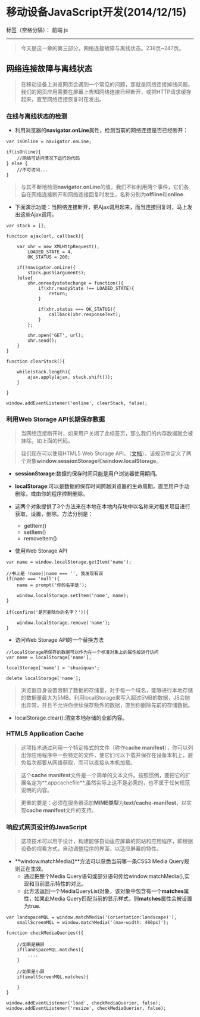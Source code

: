 ﻿# 移动设备JavaScript开发(2014/12/15)

标签（空格分隔）： 前端 js

---

> 今天是这一章的第三部分，网络连接故障与离线状态。238页~247页。

## **网络连接故障与离线状态**
> 在移动设备上浏览网页会遇到一个常见的问题，那就是网络连接掉线问题。我们的网页应用需要在屏幕上告知网络连接已经断开，或把HTTP请求缓存起来，直至网络连接恢复时在发出。

### **在线与离线状态的检测**
- 利用浏览器的**navigator.onLine**属性，检测当前的网络连接是否已经断开：
```
var isOnline = navigator.onLine;

if(isOnline){
    //网络可访问情况下运行的代码
} else {
    //不可访问...
}
```

> 与其不断地检测**navigator.onLine**的值，我们不如利用两个事件，它们各自在网络连接断开和网络连接回复时发生，名称分别为**offline**和**online**.

- 下面演示功能：当网络连接断开，把Ajax调用起来，而当连接回复时，马上发出这些Ajax调用。
```
var stack = [];

function ajax(url, callback){
	
	var xhr = new XMLHttpRequest(),
		LOADED_STATE = 4,
		OK_STATUS = 200;

	if(!navigator.onLine){
		stack.push(arguments);
	}else{
		xhr.onreadystatechange = function(){
			if(xhr.readyState !== LOADED_STATE){
				return;
			}

			if(xhr.status === OK_STATUS){
				callback(xhr.responseText);
			}
		};

		xhr.open('GET', url);
		xhr.send();
	}
}

function clearStack(){

	while(stack.length){
		ajax.apply(ajax, stack.shift());
	}

}

window.addEventListener('online', clearStack, false);
```

### **利用Web Storage API长期保存数据**
> 当网络连接断开时，如果用户关闭了此标签页，那么我们的内存数据就会被抹除。如上面的代码。

> 我们现在可以使用HTML5 Web Storage API。（[文档][1]）。该规范中定义了两个对象**window.sessionStorage**和**window.localStorage**。

- **sessionStorage**:数据的保存时间只能是用户浏览器使用期间。
- **localStorage**:可以是数据的保存时间跨越浏览器的生命周期，直至用户手动删除，或由你的程序控制删除。
- 这两个对象提供了3个方法来在本地在本地内存块中以名称来对相关项目进行获取，设置，删除。方法分别是：
    - getItem()
    - setItem()
    - removeItem()

- 使用Web Storage API
```
var name = window.localStorage.getItem('name');

//书上是 !name||name === '', 我发现有误 
if(name === 'null'){
	name = prompt('你的名字是');

	window.localStorage.setItem('name', mame);
}

if(confirm('是否删除你的名字？')){

	window.localStorage.remove('name');
}
```
- 访问Web Storage API的一个替换方法
```
//localStorage所保存的数据可以作为在一个标准对象上的属性般进行访问
var name = localStorage['name'];

localStorage['name'] = 'shuaiquan';

delete localStorage['name'];
```
> 浏览器自身设置限制了数据的存储量，对于每一个域名，能够进行本地存储的数据量最大为5MB。利用localStorage来写入超过5MB的数据，JS会抛出异常，并且不允许你继续保存额外的数据，直到你删除先前的存储数据。

- localStorage.clear():清空本地存储的全部内容。

### **HTML5 Application Cache**
> 这项技术通过利用一个特定格式的文件（称作**cache manifest**），你可以列出你应用程序中一些特定的文件，使它们可以下载并保存在设备本机上，避免每次都要从网络获取，而可以直接从本机加载。

> 这个**cache manifest**文件是一个简单的文本文件。按照惯例，要把它的扩展名定为**.appcachefile**,虽然实际上这不是必需的，也不属于任何规范说明的内容。

> 更重的要是：必须在服务器添加**MIME类型**为**text/cache-manifest**，以实现**cache manifest**文件的支持。

### **响应式网页设计的JavaScript**
> 这项技术可以用于设计，构建能够自动适应屏幕的网站和应用程序，即根据设备的视看方式，自动调整程序的界面，以适应屏幕的特性。

- **window.matchMedia()**方法可以获悉当前哪一条CSS3 Media Query规则正在生效。
    - 通过把整个Media Query语句或部分语句传给window.matchMedia(),实现和当前显示特性的对比。
    - 此方法返回一个MediaQueryList对象，该对象中包含有一个**matches**属性，如果此Media Query匹配当前的显示样式，则**matches**属性会被设置为true.

```
var landspaceMQL = window.matchMedia('(orientation:landscape)'),
    smallScreenMQL = window.matchMedia('(max-width: 480px)');
    
function checkMediaQueries(){
    
    //如果是横屏
    if(landspaceMQL.matches){
        ....
    }
    
    //如果是小屏
    if(smallScreenMQL.matches){
    
    }
}

window.addEventListener('load', checkMediaQuerier, false);
window.addEventListener('resize', checkMediaQuerier, false);
```
    
  [1]: http://www.w3.org/TR/webstorage